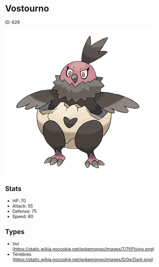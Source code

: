# Vostourno


ID: 629

![](https://raw.githubusercontent.com/PokeAPI/sprites/master/sprites/pokemon/other/official-artwork/629.png "Vostourno")

## Stats


 - HP: 70
 - Attack: 55
 - Defense: 75
 - Speed: 60

## Types


 - Vol (https://static.wikia.nocookie.net/pokemongo/images/7/7f/Flying.png)
 - Ténèbres (https://static.wikia.nocookie.net/pokemongo/images/0/0e/Dark.png)
